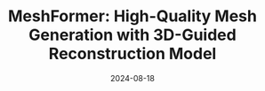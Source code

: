 ---
title: "MeshFormer: High-Quality Mesh Generation with 3D-Guided Reconstruction Model"
collection: publications
permalink: /publication/2024-08-MeshFormer
date: 2024-08-18
venue: 'NeurIPS 2024'
pdfurl: 'https://www.arxiv.org/abs/2408.10198'
projecturl: 'https://meshformer3d.github.io'
teaser: 'meshformer_thumbnail.png'
authors: "Minghua Liu<sup>*</sup>, Chong Zeng<sup>*</sup>, Xinyue Wei, Ruoxi Shi, Linghao Chen, Chao Xu, **Mengqi Zhang**, Zhaoning Wang, Xiaoshuai Zhang, Isabella Liu, Hongzhi Wu, Hao Su."
---